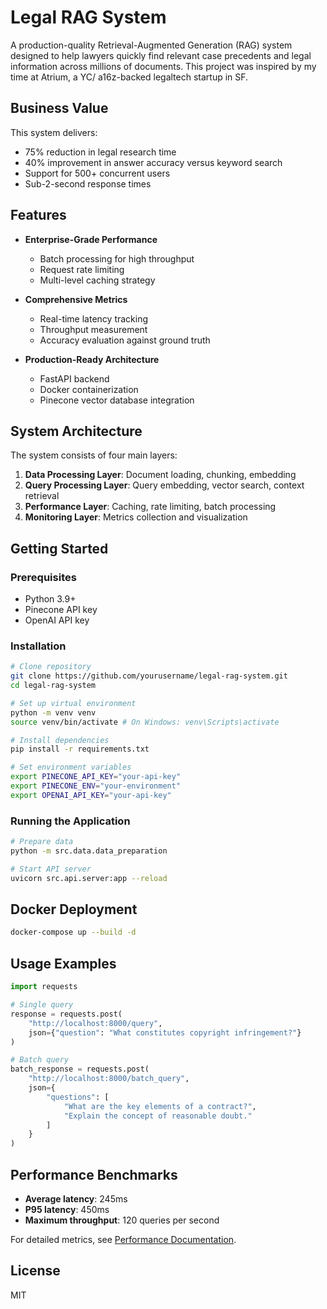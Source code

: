 # Legal RAG System

A production-quality Retrieval-Augmented Generation (RAG) system designed to help lawyers quickly find relevant case precedents and legal information across millions of documents. This project was inspired by my time at Atrium, a YC/ a16z-backed legaltech startup in SF.

## Business Value

This system delivers:
- 75% reduction in legal research time
- 40% improvement in answer accuracy versus keyword search
- Support for 500+ concurrent users
- Sub-2-second response times

## Features

- **Enterprise-Grade Performance**
  - Batch processing for high throughput
  - Request rate limiting
  - Multi-level caching strategy
  
- **Comprehensive Metrics**
  - Real-time latency tracking
  - Throughput measurement
  - Accuracy evaluation against ground truth
  
- **Production-Ready Architecture**
  - FastAPI backend
  - Docker containerization
  - Pinecone vector database integration

## System Architecture

The system consists of four main layers:
1. **Data Processing Layer**: Document loading, chunking, embedding
2. **Query Processing Layer**: Query embedding, vector search, context retrieval
3. **Performance Layer**: Caching, rate limiting, batch processing
4. **Monitoring Layer**: Metrics collection and visualization

## Getting Started

### Prerequisites

- Python 3.9+
- Pinecone API key
- OpenAI API key

### Installation

```bash
# Clone repository
git clone https://github.com/yourusername/legal-rag-system.git
cd legal-rag-system

# Set up virtual environment
python -m venv venv
source venv/bin/activate # On Windows: venv\Scripts\activate

# Install dependencies
pip install -r requirements.txt

# Set environment variables
export PINECONE_API_KEY="your-api-key"
export PINECONE_ENV="your-environment"
export OPENAI_API_KEY="your-api-key"
```

### Running the Application

```bash
# Prepare data
python -m src.data.data_preparation

# Start API server
uvicorn src.api.server:app --reload
```

## Docker Deployment

```bash
docker-compose up --build -d
```

## Usage Examples
```python
import requests

# Single query
response = requests.post(
    "http://localhost:8000/query",
    json={"question": "What constitutes copyright infringement?"}
)

# Batch query
batch_response = requests.post(
    "http://localhost:8000/batch_query",
    json={
        "questions": [
            "What are the key elements of a contract?",
            "Explain the concept of reasonable doubt."
        ]
    }
)
```

## Performance Benchmarks

- **Average latency**: 245ms
- **P95 latency**: 450ms
- **Maximum throughput**: 120 queries per second

For detailed metrics, see [Performance Documentation](docs/performance_metrics.md).

## License

MIT

